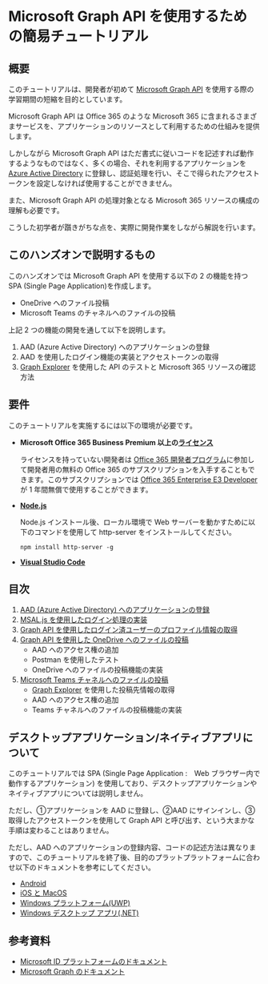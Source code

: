 # Microsoft Graph API を使用するための簡易チュートリアル

## 概要
このチュートリアルは、開発者が初めて [Microsoft Graph API](https://docs.microsoft.com/ja-jp/graph/overview) を使用する際の学習期間の短縮を目的としています。

Microsoft Graph API は Office 365 のような Microsoft 365 に含まれるさまざまサービスを、アプリケーションのリソースとして利用するための仕組みを提供します。

しかしながら Microsoft Graph API はただ書式に従いコードを記述すれば動作するようなものではなく、多くの場合、それを利用するアプリケーションを [Azure Active Directory](https://docs.microsoft.com/ja-jp/azure/active-directory/fundamentals/active-directory-whatis) に登録し、認証処理を行い、そこで得られたアクセストークンを設定しなければ使用することができません。

また、Microsoft Graph API の処理対象となる Microsoft 365 リソースの構成の理解も必要です。

こうした初学者が躓きがちな点を、実際に開発作業をしながら解説を行います。

## このハンズオンで説明するもの

このハンズオンでは Microsoft Graph API を使用する以下の 2 の機能を持つ SPA (Single Page Application)を作成します。

- OneDrive へのファイル投稿
- Microsoft Teams のチャネルへのファイルの投稿

上記 2 つの機能の開発を通して以下を説明します。

1. AAD (Azure Active Directory) へのアプリケーションの登録
2. AAD を使用したログイン機能の実装とアクセストークンの取得
3. [Graph Explorer](https://developer.microsoft.com/ja-jp/graph/graph-explorer) を使用した API のテストと Microsoft 365 リソースの確認方法

## 要件
このチュートリアルを実施するには以下の環境が必要です。

* **Microsoft Office 365 Business Premium 以上の[ライセンス](https://products.office.com/ja-JP/compare-all-microsoft-office-products-b?tab=2)**

    ライセンスを持っていない開発者は [Office 365 開発者プログラム](https://developer.microsoft.com/ja-JP/office/dev-program
)に参加して開発者用の無料の Office 365 のサブスクリプションを入手することもできます。このサブスクリプションでは [Office 365 Enterprise E3 Developer](https://docs.microsoft.com/ja-jp/office/developer-program/office-365-developer-program-get-started) が 1 年間無償で使用することができます。

* **[Node.js](https://nodejs.org/ja/)**

    Node.js インストール後、ローカル環境で Web サーバーを動かすために以下のコマンドを使用して http-server をインストールしてください。

    ```
    npm install http-server -g
    ```

* **[Visual Studio Code](https://code.visualstudio.com/Download)**

## 目次
1. [AAD (Azure Active Directory) へのアプリケーションの登録](Ex01.md)
2. [MSAL.js を使用したログイン処理の実装](Ex02.md)
3. [Graph API を使用したログイン済ユーザーのプロファイル情報の取得](Ex03.md)
4. [Graph API を使用した OneDrive へのファイルの投稿](Ex04.md)
    - AAD へのアクセス権の追加
    - Postman を使用したテスト
    - OneDrive へのファイルの投稿機能の実装
5. [Microsoft Teams チャネルへのファイルの投稿](Ex05.md)
    - [Graph Explorer](https://developer.microsoft.com/ja-jp/graph/graph-explorer) を使用した投稿先情報の取得
    - AAD へのアクセス権の追加
    - Teams チャネルへのファイルの投稿機能の実装

## デスクトップアプリケーション/ネイティブアプリについて

このチュートリアルでは SPA (Single Page Application :　Web ブラウザー内で動作するアプリケーション) を使用しており、デスクトップアプリケーションやネイティブアプリについては説明しません。

ただし、①アプリケーションを AAD に登録し、②AAD にサインインし、③取得したアクセストークンを使用して Graph API と呼び出す、という大まかな手順は変わることはありません。

ただし、AAD へのアプリケーションの登録内容、コードの記述方法は異なりますので、このチュートリアルを終了後、目的のプラットプラットフォームに合わせ以下のドキュメントを参考にしてください。

- [Android](https://docs.microsoft.com/ja-jp/azure/active-directory/develop/tutorial-v2-android)
- [iOS と MacOS](https://docs.microsoft.com/ja-jp/azure/active-directory/develop/tutorial-v2-ios)
- [Windows プラットフォーム(UWP)](https://docs.microsoft.com/ja-jp/azure/active-directory/develop/tutorial-v2-windows-uwp)
- [Windows デスクトップ アプリ(.NET)](https://docs.microsoft.com/ja-jp/azure/active-directory/develop/tutorial-v2-windows-desktop)

## 参考資料
- [Microsoft ID プラットフォームのドキュメント](https://docs.microsoft.com/ja-jp/azure/active-directory/develop/)
- [Microsoft Graph のドキュメント](https://docs.microsoft.com/ja-JP/graph/)